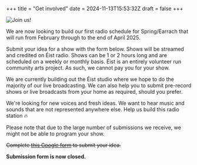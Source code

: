 +++
title = "Get involved"
date = 2024-11-13T15:53:32Z
draft = false
+++

<div class="artist">
    <div class="artist-image-container">
        <img src="images/get-involved-1024x1024.jpg" alt="Join us!" class="artist-image">
    </div>
</div>

We are now looking to build our first radio schedule for Spring/Earrach that will run from February through to the end of April 2025.

Submit your idea for a show with the form below. Shows will be streamed and credited on Éist radio. Shows can be 1 or 2 hours long and are scheduled on a weekly or monthly basis. Éist is an entirely volunteer run community arts project. As such, we cannot pay you for your show.

We are currently building out the Éist studio where we hope to do the majority of our live broadcasting. We can also help you to submit pre-record shows or live broadcasts from your home as required, should you prefer.

We're looking for new voices and fresh ideas. We want to hear music and sounds that are not represented anywhere else. Help us build this radio station 🔥

Please note that due to the large number of submissions we receive, we might not be able to program your show.

<strike>Complete [this Google form](https://forms.gle/hBzSwgGBKBHwUwVh9 "Submit an idea for an Éist radio show") to submit your idea.</strike>

**Submission form is now closed.**